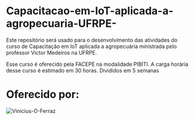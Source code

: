 # Capacitacao-em-IoT-aplicada-a-agropecuaria-UFRPE-
Este repositório será usado para o desenvolvimento das atividades do curso de Capacitação em IoT aplicada a agropecuária ministrada pelo professor Victor Medeiros na UFRPE.

Esse curso é oferecido pela FACEPE na modalidade PIBITI. A carga horária desse curso é estimado em 30 horas. Divididos em 5 semanas

# Oferecido por:

![Vinicius-O-Ferraz](https://github.com/Vinicius-O-Ferraz/Capacitacao-em-IoT-aplicada-a-agropecuaria-UFRPE-/issues/1)
<div>
    <img src = "![Vinicius-O-Ferraz](https://github.com/Vinicius-O-Ferraz/Capacitacao-em-IoT-aplicada-a-agropecuaria-UFRPE-/issues/1)>
</div>/

